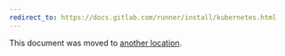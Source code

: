 ```yaml
---
redirect_to: https://docs.gitlab.com/runner/install/kubernetes.html
---
```


This document was moved to [another location](https://docs.gitlab.com/runner/install/kubernetes.html).
